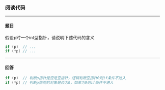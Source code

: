 ### 阅读代码
***
#### 题目

假设p时一个int型指针，请说明下述代码的含义

```c++
if (p)  // ...
if (*p) // ...
```



***
#### 回答

```c++
if (p)  // 判断p指针是否是空指针，逻辑判断空指针0则if条件不进入
if (*p) // 判断p指向的对象是否为0，如果为0则if条件不进入
```

